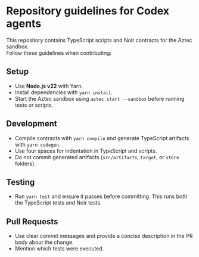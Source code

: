 # Repository guidelines for Codex agents

This repository contains TypeScript scripts and Noir contracts for the Aztec sandbox.  
Follow these guidelines when contributing:

## Setup
- Use **Node.js v22** with Yarn.
- Install dependencies with `yarn install`.
- Start the Aztec sandbox using `aztec start --sandbox` before running tests or scripts.

## Development
- Compile contracts with `yarn compile` and generate TypeScript artifacts with `yarn codegen`.
- Use four spaces for indentation in TypeScript and scripts.
- Do not commit generated artifacts (`src/artifacts`, `target`, or `store` folders).

## Testing
- Run `yarn test` and ensure it passes before committing.  This runs both the TypeScript tests and Noir tests.

## Pull Requests
- Use clear commit messages and provide a concise description in the PR body about the change.
- Mention which tests were executed.

